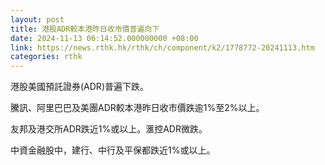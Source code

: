 ```yaml
---
layout: post
title: 港股ADR較本港昨日收市價普遍向下
date: 2024-11-13 06:14:52.000000000 +08:00
link: https://news.rthk.hk/rthk/ch/component/k2/1778772-20241113.htm
categories: rthk
---
```


港股美國預託證券(ADR)普遍下跌。

騰訊、阿里巴巴及美團ADR較本港昨日收市價跌逾1%至2%以上。

友邦及港交所ADR跌近1%或以上。滙控ADR微跌。

中資金融股中，建行、中行及平保都跌近1%或以上。
